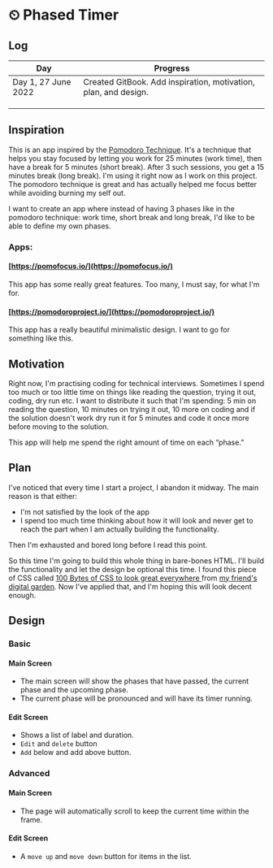 # ⏲ Phased Timer

## Log

| Day                 | Progress                                                         |
| ------------------- | ---------------------------------------------------------------- |
| Day 1, 27 June 2022 | Created GitBook. Add inspiration, motivation, plan, and design.  |
|                     |                                                                  |
|                     |                                                                  |
|                     |                                                                  |

## Inspiration&#x20;

This is an app inspired by the [Pomodoro Technique](https://en.wikipedia.org/wiki/Pomodoro\_Technique). It's a technique that helps you stay focused by letting you work for 25 minutes (work time), then have a break for 5 minutes (short break). After 3 such sessions, you get a 15 minutes break (long break). I'm using it right now as I work on this project. The pomodoro technique is great and has actually helped me focus better while avoiding burning my self out.&#x20;

I want to create an app where instead of having 3 phases like in the pomodoro technique: work time, short break and long break, I'd like to be able to define my own phases.&#x20;

### Apps:&#x20;

#### [https://pomofocus.io/](https://pomofocus.io/)

This app has some really great features. Too many, I must say, for what I'm for.&#x20;

#### [https://pomodoroproject.io/](https://pomodoroproject.io/)

This app has a really beautiful minimalistic design. I want to go for something like this.&#x20;

## Motivation

Right now, I'm practising coding for technical interviews. Sometimes I spend too much or too little time on things like reading the question, trying it out, coding, dry run etc. I want to distribute it such that I'm spending: 5 min on reading the question, 10 minutes on trying it out, 10 more on coding and if the solution doesn't work dry run it for 5 minutes and code it once more before moving to the solution.&#x20;

This app will help me spend the right amount of time on each “phase.”

## Plan

I've noticed that every time I start a project, I abandon it midway. The main reason is that either:

* I'm not satisfied by the look of the app
* I spend too much time thinking about how it will look and never get to reach the part when I am actually building the functionality.

Then I'm exhausted and bored long before I read this point.&#x20;

So this time I'm going to build this whole thing in bare-bones HTML. I'll build the functionality and let the design be optional this time. I found this piece of CSS called [100 Bytes of CSS to look great everywhere ](https://www.swyx.io/css-100-bytes)from [my friend's digital garden](https://notes.whoibrar.com/2022/04). Now I've applied that, and I'm hoping this will look decent enough.&#x20;

## Design

### Basic

#### Main Screen

* The main screen will show the phases that have passed, the current phase and the upcoming phase.&#x20;
* The current phase will be pronounced and will have its timer running.&#x20;

#### Edit Screen

* Shows a list of label and duration.&#x20;
* `Edit` and `delete` button
* `Add` below and add above button.&#x20;

### Advanced

#### Main Screen

* The page will automatically scroll to keep the current time within the frame.&#x20;

#### Edit Screen

* A `move up` and `move down` button for items in the list.&#x20;
